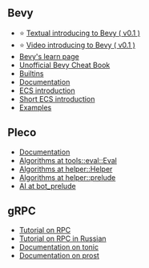 
## Bevy

- :star: [Textual introducing to Bevy ( v0.1 )](https://bevyengine.org/news/introducing-bevy/)
- :star: [Video introducing to Bevy ( v0.1 )](https://www.youtube.com/playlist?list=PLOc_rMRI1KqnsZhPt1dhjRqi9PZYnyjCB)
- [Bevy's learn page](https://bevyengine.org/learn/)
- [Unofficial Bevy Cheat Book](https://bevy-cheatbook.github.io/)
- [Builtins](https://bevy-cheatbook.github.io/builtins.html)
- [Documentation](https://docs.rs/bevy/latest/bevy/index.html)
- [ECS introduction](https://www.youtube.com/watch?v=s6TMa33niJo)
- [Short ECS introduction](https://www.youtube.com/watch?v=2rW7ALyHaas)
- [Examples](https://bevyengine.org/examples/)

## Pleco

- [Documentation](https://docs.rs/pleco/0.5.0/pleco/)
- [Algorithms at tools::eval::Eval](https://github.com/sfleischman105/Pleco/blob/master/pleco/src/tools/eval.rs#L57)
- [Algorithms at helper::Helper](https://github.com/sfleischman105/Pleco/blob/master/pleco/src/helper/mod.rs#L29)
- [Algorithms at helper::prelude](https://docs.rs/pleco/0.5.0/pleco/helper/prelude/index.html)
- [AI at bot_prelude](https://docs.rs/pleco/0.5.0/pleco/bot_prelude/index.html)

## gRPC

- [Tutorial on RPC](https://medium.com/geekculture/quick-start-to-grpc-using-rust-c655785fc6f4)
- [Tutorial on RPC in Russian](https://habr.com/ru/post/557600/)
- [Documentation on tonic](https://docs.rs/tonic/0.6.2/tonic/)
- [Documentation on prost](https://docs.rs/prost/0.9.0/prost/)
